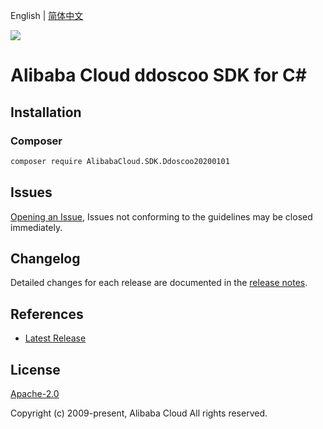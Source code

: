 English | [简体中文](README-CN.md)

![](https://aliyunsdk-pages.alicdn.com/icons/AlibabaCloud.svg)

# Alibaba Cloud ddoscoo SDK for C#

## Installation

### Composer

```bash
composer require AlibabaCloud.SDK.Ddoscoo20200101
```

## Issues

[Opening an Issue](https://github.com/aliyun/alibabacloud-csharp-sdk/issues/new), Issues not conforming to the guidelines may be closed immediately.

## Changelog

Detailed changes for each release are documented in the [release notes](./ChangeLog.md).

## References

* [Latest Release](https://github.com/aliyun/alibabacloud-csharp-sdk/)

## License

[Apache-2.0](http://www.apache.org/licenses/LICENSE-2.0)

Copyright (c) 2009-present, Alibaba Cloud All rights reserved.

